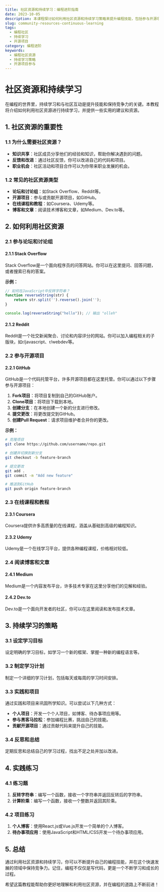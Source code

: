 ```yaml
---
title: 社区资源和持续学习：编程进阶指南
date: 2023-10-05
description: 本课程探讨如何利用社区资源和持续学习策略来提升编程技能，包括参与开源项目、在线课程和编程社区互动。
slug: community-resources-continuous-learning
tags:
  - 编程社区
  - 持续学习
  - 开源项目
category: 编程进阶
keywords:
  - 编程社区资源
  - 持续学习策略
  - 开源项目参与
---
```


# 社区资源和持续学习

在编程的世界里，持续学习和与社区互动是提升技能和保持竞争力的关键。本教程将介绍如何利用社区资源进行持续学习，并提供一些实用的建议和资源。

## 1. 社区资源的重要性

### 1.1 为什么需要社区资源？

- **知识共享**：社区成员分享他们的经验和知识，帮助你解决遇到的问题。
- **反馈和改进**：通过社区反馈，你可以改进自己的代码和项目。
- **职业机会**：社区活动和项目合作可以为你带来职业发展的机会。

### 1.2 常见的社区资源类型

- **论坛和讨论组**：如Stack Overflow、Reddit等。
- **开源项目**：参与或贡献开源项目，如GitHub。
- **在线课程和教程**：如Coursera、Udemy等。
- **博客和文章**：阅读技术博客和文章，如Medium、Dev.to等。

## 2. 如何利用社区资源

### 2.1 参与论坛和讨论组

#### 2.1.1 Stack Overflow

Stack Overflow是一个面向程序员的问答网站。你可以在这里提问、回答问题，或者搜索已有的答案。

**示例：**

```javascript
// 如何在JavaScript中反转字符串？
function reverseString(str) {
    return str.split('').reverse().join('');
}

console.log(reverseString("hello")); // 输出 "olleh"
```

#### 2.1.2 Reddit

Reddit是一个社交新闻聚合、讨论和内容评分的网站。你可以加入编程相关的子版块，如r/javascript、r/webdev等。

### 2.2 参与开源项目

#### 2.2.1 GitHub

GitHub是一个代码托管平台，许多开源项目都在这里托管。你可以通过以下步骤参与开源项目：

1. **Fork项目**：将项目复制到自己的GitHub账户。
2. **Clone项目**：将项目下载到本地。
3. **创建分支**：在本地创建一个新的分支进行修改。
4. **提交更改**：将更改提交到GitHub。
5. **创建Pull Request**：请求项目维护者合并你的更改。

**示例：**

```bash
# 克隆项目
git clone https://github.com/username/repo.git

# 创建并切换到新分支
git checkout -b feature-branch

# 提交更改
git add .
git commit -m "Add new feature"

# 推送到GitHub
git push origin feature-branch
```

### 2.3 在线课程和教程

#### 2.3.1 Coursera

Coursera提供许多高质量的在线课程，涵盖从基础到高级的编程知识。

#### 2.3.2 Udemy

Udemy是一个在线学习平台，提供各种编程课程，价格相对较低。

### 2.4 阅读博客和文章

#### 2.4.1 Medium

Medium是一个内容发布平台，许多技术专家在这里分享他们的见解和经验。

#### 2.4.2 Dev.to

Dev.to是一个面向开发者的社区，你可以在这里阅读和发布技术文章。

## 3. 持续学习的策略

### 3.1 设定学习目标

设定明确的学习目标，如学习一个新的框架、掌握一种新的编程语言等。

### 3.2 制定学习计划

制定一个详细的学习计划，包括每天或每周的学习时间安排。

### 3.3 实践和项目

通过实践和项目来巩固所学知识。可以尝试以下几种方式：

- **个人项目**：开发一个个人项目，如博客、待办事项应用等。
- **参与黑客马拉松**：参加编程比赛，挑战自己的技能。
- **贡献开源项目**：通过贡献代码来提升自己的技能。

### 3.4 反思和总结

定期反思和总结自己的学习过程，找出不足之处并加以改进。

## 4. 实践练习

### 4.1 练习题

1. **反转字符串**：编写一个函数，接收一个字符串并返回反转后的字符串。
2. **计算阶乘**：编写一个函数，接收一个整数并返回其阶乘。

### 4.2 项目练习

1. **个人博客**：使用React.js或Vue.js开发一个简单的个人博客。
2. **待办事项应用**：使用JavaScript和HTML/CSS开发一个待办事项应用。

## 5. 总结

通过利用社区资源和持续学习，你可以不断提升自己的编程技能，并在这个快速发展的领域中保持竞争力。记住，编程不仅仅是写代码，更是一个不断学习和成长的过程。

希望这篇教程能帮助你更好地理解和利用社区资源，并在编程的道路上不断前进！